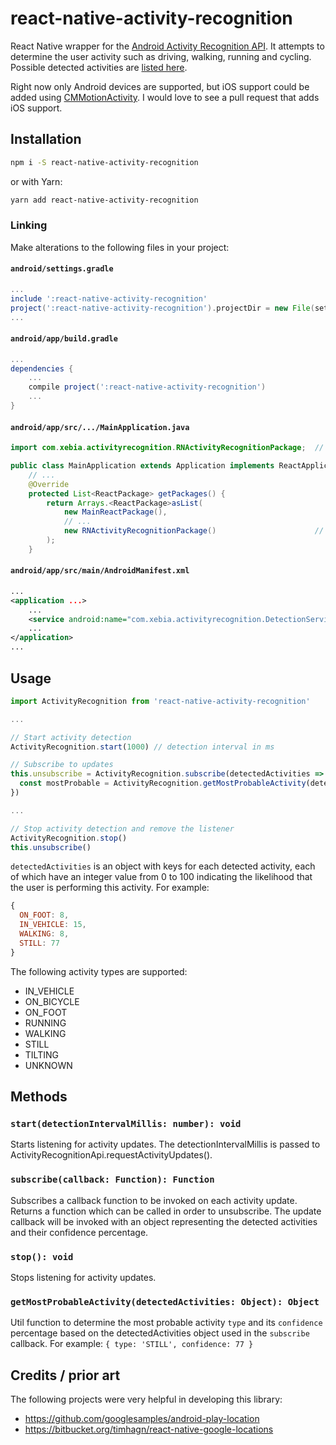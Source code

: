 # react-native-activity-recognition

React Native wrapper for the [Android Activity Recognition API][1]. It attempts to determine the user activity such as
driving, walking, running and cycling. Possible detected activities are [listed here][2].

Right now only Android devices are supported, but iOS support could be added using [CMMotionActivity][3].
I would love to see a pull request that adds iOS support.

[1]: https://developers.google.com/android/reference/com/google/android/gms/location/ActivityRecognition
[2]: https://developers.google.com/android/reference/com/google/android/gms/location/DetectedActivity
[3]: https://developer.apple.com/reference/coremotion/cmmotionactivity

## Installation

```bash
npm i -S react-native-activity-recognition
```

or with Yarn:

```bash
yarn add react-native-activity-recognition
```

### Linking

Make alterations to the following files in your project:

#### `android/settings.gradle`

```gradle
...
include ':react-native-activity-recognition'
project(':react-native-activity-recognition').projectDir = new File(settingsDir, '../node_modules/react-native-activity-recognition/android')
...
```

#### `android/app/build.gradle`

```gradle
...
dependencies {
    ...
    compile project(':react-native-activity-recognition')
    ...
}
```

#### `android/app/src/.../MainApplication.java`

```java
import com.xebia.activityrecognition.RNActivityRecognitionPackage;  // <--- add import

public class MainApplication extends Application implements ReactApplication {
    // ...
    @Override
    protected List<ReactPackage> getPackages() {
        return Arrays.<ReactPackage>asList(
            new MainReactPackage(),
            // ...
            new RNActivityRecognitionPackage()                      // <--- add package
        );
    }
```

#### `android/app/src/main/AndroidManifest.xml`

```xml
...
<application ...>
    ...
    <service android:name="com.xebia.activityrecognition.DetectionService"/>
    ...
</application>
...
```

## Usage

```js
import ActivityRecognition from 'react-native-activity-recognition'

...

// Start activity detection
ActivityRecognition.start(1000) // detection interval in ms

// Subscribe to updates
this.unsubscribe = ActivityRecognition.subscribe(detectedActivities => {
  const mostProbable = ActivityRecognition.getMostProbableActivity(detectedActivities) // => { type: 'STILL', confidence: 77 }
})

...

// Stop activity detection and remove the listener
ActivityRecognition.stop()
this.unsubscribe()
```

`detectedActivities` is an object with keys for each detected activity, each of which have an integer value from 0 to 100
indicating the likelihood that the user is performing this activity. For example:

```js
{
  ON_FOOT: 8,
  IN_VEHICLE: 15,
  WALKING: 8,
  STILL: 77
}
```

The following activity types are supported:

- IN_VEHICLE
- ON_BICYCLE
- ON_FOOT
- RUNNING
- WALKING
- STILL
- TILTING
- UNKNOWN

## Methods

### `start(detectionIntervalMillis: number): void`
Starts listening for activity updates. The detectionIntervalMillis is passed to ActivityRecognitionApi.requestActivityUpdates().

### `subscribe(callback: Function): Function`
Subscribes a callback function to be invoked on each activity update. Returns a function which can be called in order to unsubscribe.
The update callback will be invoked with an object representing the detected activities and their confidence percentage.

### `stop(): void`
Stops listening for activity updates.

### `getMostProbableActivity(detectedActivities: Object): Object`
Util function to determine the most probable activity `type` and its `confidence` percentage based on the detectedActivities object used in the `subscribe` callback.
For example: `{ type: 'STILL', confidence: 77 }`

## Credits / prior art

The following projects were very helpful in developing this library:

- https://github.com/googlesamples/android-play-location
- https://bitbucket.org/timhagn/react-native-google-locations
